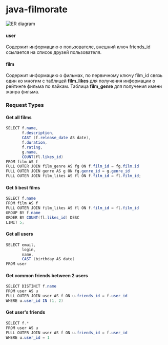 # java-filmorate

![ER diagram](https://github.com/vitaliibredun/java-filmorate/blob/main/src/main/resources/ER%20diagram.png?raw=true)

#### user
Содержит информацию о пользователе, внешний ключ friends_id ссылается на список друзей пользователя.

#### film
Содержит информацию о фильмах, по первичному ключу film_id связь один ко многим с таблицей **film_likes** для получения информации о рейтинге фильма по лайкам. Таблица **film_genre** для получения имени жанра фильма.

### Request Types

#### Get all films
```java
SELECT f.name,
       f.description,
       CAST (f.release_date AS date),
       f.duration,
       f.rating,
       g.name,
       COUNT(fl.likes_id)
FROM film AS f
FULL OUTER JOIN film_genre AS fg ON f.film_id = fg.film.id
FULL OUTER JOIN genre AS g ON fg.genre_id = g.genre_id
FULL OUTER JOIN film_likes AS fl ON f.film_id = fl.film_id;
```
#### Get 5 best films
```java
SELECT f.name
FROM film AS f
FULL OUTER JOIN film_likes AS fl ON f.film_id = fl.film_id
GROUP BY f.name
ORDER BY COUNT(fl.likes_id) DESC
LIMIT 5;
```

#### Get all users
```java
SELECT email,
       login,
       name,
       CAST (birthday AS date)
FROM user
```

#### Get common friends between 2 users
```java
SELECT DISTINCT f.name
FROM user AS u
FULL OUTER JOIN user AS f ON u.friends_id = f.user_id
WHERE u.user_id IN (1, 2)
```

#### Get user's friends
```java
SELECT f.*
FROM user AS u
FULL OUTER JOIN user AS f ON u.friends_id = f.user_id
WHERE u.user_id = 1
```
















